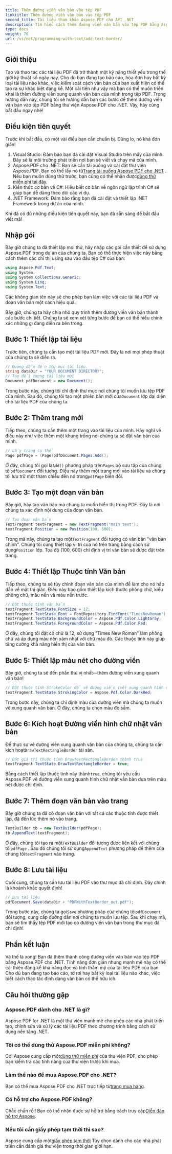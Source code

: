 ```yaml
---
title: Thêm đường viền văn bản vào tệp PDF
linktitle: Thêm đường viền văn bản vào tệp PDF
second_title: Tài liệu tham khảo Aspose.PDF cho API .NET
description: Tìm hiểu cách thêm đường viền văn bản vào tệp PDF bằng Aspose.PDF cho .NET với hướng dẫn từng bước này. Cải thiện tài liệu PDF của bạn.
type: docs
weight: 70
url: /vi/net/programming-with-text/add-text-border/
---
```

## Giới thiệu

Tạo và thao tác các tài liệu PDF đã trở thành một kỹ năng thiết yếu trong thế giới kỹ thuật số ngày nay. Cho dù bạn đang tạo báo cáo, hóa đơn hay bất kỳ loại tài liệu nào khác, việc kiểm soát cách văn bản của bạn xuất hiện có thể tạo ra sự khác biệt đáng kể. Một cải tiến như vậy mà bạn có thể muốn triển khai là thêm đường viền xung quanh văn bản của mình trong tệp PDF. Trong hướng dẫn này, chúng tôi sẽ hướng dẫn bạn các bước để thêm đường viền văn bản vào tệp PDF bằng thư viện Aspose.PDF cho .NET. Vậy, hãy cùng bắt đầu ngay nhé!

## Điều kiện tiên quyết

Trước khi bắt đầu, có một vài điều bạn cần chuẩn bị. Đừng lo, nó khá đơn giản!

1. Visual Studio: Đảm bảo bạn đã cài đặt Visual Studio trên máy của mình. Đây sẽ là môi trường phát triển nơi bạn sẽ viết và chạy mã của mình.
2.  Aspose.PDF cho .NET: Bạn sẽ cần tải xuống và cài đặt thư viện Aspose.PDF. Bạn có thể lấy nó từ[Trang tải xuống Aspose PDF cho .NET](https://releases.aspose.com/pdf/net/) . Nếu bạn muốn dùng thử trước, bạn cũng có thể nhận được[dùng thử miễn phí tại đây](https://releases.aspose.com/).
3. Kiến thức cơ bản về C#: Hiểu biết cơ bản về ngôn ngữ lập trình C# sẽ giúp bạn dễ dàng theo dõi các ví dụ.
4. .NET Framework: Đảm bảo rằng bạn đã cài đặt và thiết lập .NET Framework trong dự án của mình.

Khi đã có đủ những điều kiện tiên quyết này, bạn đã sẵn sàng để bắt đầu viết mã!

## Nhập gói

Bây giờ chúng ta đã thiết lập mọi thứ, hãy nhập các gói cần thiết để sử dụng Aspose.PDF trong dự án của chúng ta. Bạn có thể thực hiện việc này bằng cách thêm các chỉ thị using sau vào đầu tệp C# của bạn:

```csharp
using Aspose.Pdf.Text;
using System;
using System.Collections.Generic;
using System.Linq;
using System.Text;

```

Các không gian tên này sẽ cho phép bạn làm việc với các tài liệu PDF và đoạn văn bản một cách hiệu quả. 

Bây giờ, chúng ta hãy chia nhỏ quy trình thêm đường viền văn bản thành các bước chi tiết. Chúng ta sẽ xem xét từng bước để bạn có thể hiểu chính xác những gì đang diễn ra bên trong.

## Bước 1: Thiết lập tài liệu

Trước tiên, chúng ta cần tạo một tài liệu PDF mới. Đây là nơi mọi phép thuật của chúng ta sẽ diễn ra.

```csharp
// Đường dẫn đến thư mục tài liệu.
string dataDir = "YOUR DOCUMENT DIRECTORY";
// Tạo đối tượng tài liệu mới
Document pdfDocument = new Document();
```

 Trong bước này, chúng tôi chỉ định thư mục nơi chúng tôi muốn lưu tệp PDF của mình. Sau đó, chúng tôi tạo một phiên bản mới của`Document` lớp đại diện cho tài liệu PDF của chúng ta.

## Bước 2: Thêm trang mới

Tiếp theo, chúng ta cần thêm một trang vào tài liệu của mình. Hãy nghĩ về điều này như việc thêm một khung trống nơi chúng ta sẽ đặt văn bản của mình.

```csharp
// Lấy trang cụ thể
Page pdfPage = (Page)pdfDocument.Pages.Add();
```

 Ở đây, chúng tôi gọi là`Add()` phương pháp trên`Pages` bộ sưu tập của chúng tôi`pdfDocument` đối tượng. Điều này thêm một trang mới vào tài liệu và chúng tôi lưu trữ một tham chiếu đến nó trong`pdfPage` biến đổi.

## Bước 3: Tạo một đoạn văn bản

Bây giờ, hãy tạo văn bản mà chúng ta muốn hiển thị trong PDF. Đây là nơi chúng ta xác định nội dung của đoạn văn bản.

```csharp
// Tạo đoạn văn bản
TextFragment textFragment = new TextFragment("main text");
textFragment.Position = new Position(100, 600);
```

 Trong mã này, chúng ta tạo một`TextFragment` đối tượng có văn bản "văn bản chính". Chúng tôi cũng thiết lập vị trí của nó trên trang bằng cách sử dụng`Position` lớp. Tọa độ (100, 600) chỉ định vị trí văn bản sẽ được đặt trên trang.

## Bước 4: Thiết lập Thuộc tính Văn bản

Tiếp theo, chúng ta sẽ tùy chỉnh đoạn văn bản của mình để làm cho nó hấp dẫn về mặt thị giác. Điều này bao gồm thiết lập kích thước phông chữ, kiểu phông chữ, màu nền và màu nền trước.

```csharp
// Đặt thuộc tính văn bản
textFragment.TextState.FontSize = 12;
textFragment.TextState.Font = FontRepository.FindFont("TimesNewRoman");
textFragment.TextState.BackgroundColor = Aspose.Pdf.Color.LightGray;
textFragment.TextState.ForegroundColor = Aspose.Pdf.Color.Red;
```

Ở đây, chúng tôi đặt cỡ chữ là 12, sử dụng "Times New Roman" làm phông chữ và áp dụng màu nền xám nhạt với chữ màu đỏ. Các thuộc tính này giúp tăng cường khả năng hiển thị của văn bản.

## Bước 5: Thiết lập màu nét cho đường viền

Bây giờ, chúng ta sẽ đến phần thú vị nhất—thêm đường viền xung quanh văn bản!

```csharp
// Đặt thuộc tính StrokeColor để vẽ đường viền (vẽ) xung quanh hình chữ nhật văn bản
textFragment.TextState.StrokingColor = Aspose.Pdf.Color.DarkRed;
```

Trong bước này, chúng ta chỉ định màu của đường viền mà chúng ta muốn vẽ xung quanh văn bản. Ở đây, chúng ta chọn màu đỏ sẫm.

## Bước 6: Kích hoạt Đường viền hình chữ nhật văn bản

 Để thực sự vẽ đường viền xung quanh văn bản của chúng ta, chúng ta cần kích hoạt`DrawTextRectangleBorder` tài sản.

```csharp
// Đặt giá trị thuộc tính DrawTextRectangleBorder thành true
textFragment.TextState.DrawTextRectangleBorder = true;
```

 Bằng cách thiết lập thuộc tính này thành`true`, chúng tôi yêu cầu Aspose.PDF vẽ đường viền xung quanh hình chữ nhật văn bản dựa trên màu nét được chỉ định.

## Bước 7: Thêm đoạn văn bản vào trang

Bây giờ chúng ta đã có đoạn văn bản với tất cả các thuộc tính được thiết lập, đã đến lúc thêm nó vào trang.

```csharp
TextBuilder tb = new TextBuilder(pdfPage);
tb.AppendText(textFragment);
```

 Ở đây, chúng tôi tạo ra một`TextBuilder` đối tượng được liên kết với chúng tôi`pdfPage` . Sau đó chúng tôi sử dụng`AppendText` phương pháp để thêm của chúng tôi`textFragment` vào trang. 

## Bước 8: Lưu tài liệu

Cuối cùng, chúng ta cần lưu tài liệu PDF vào thư mục đã chỉ định. Đây chính là khoảnh khắc quyết định!

```csharp
// Lưu tài liệu
pdfDocument.Save(dataDir + "PDFWithTextBorder_out.pdf");
```

Trong bước này, chúng ta gọi`Save` phương pháp của chúng tôi`pdfDocument` đối tượng, cung cấp đường dẫn nơi chúng ta muốn lưu tệp. Sau khi chạy mã, bạn sẽ tìm thấy tệp PDF mới tạo có đường viền văn bản trong thư mục đã chỉ định!

## Phần kết luận

Và thế là xong! Bạn đã thêm thành công đường viền văn bản vào tệp PDF bằng Aspose.PDF cho .NET. Tính năng đơn giản nhưng mạnh mẽ này có thể cải thiện đáng kể khả năng đọc và tính thẩm mỹ của tài liệu PDF của bạn. Cho dù bạn đang tạo báo cáo, tờ rơi hay bất kỳ loại tài liệu nào khác, việc biết cách thao tác định dạng văn bản có thể hữu ích.

## Câu hỏi thường gặp

### Aspose.PDF dành cho .NET là gì?
Aspose.PDF for .NET là một thư viện mạnh mẽ cho phép các nhà phát triển tạo, chỉnh sửa và xử lý các tài liệu PDF theo chương trình bằng cách sử dụng nền tảng .NET.

### Tôi có thể dùng thử Aspose.PDF miễn phí không?
 Có! Aspose cung cấp một[dùng thử miễn phí](https://releases.aspose.com/) của thư viện PDF, cho phép bạn kiểm tra các tính năng của thư viện trước khi mua.

### Làm thế nào để mua Aspose.PDF cho .NET?
 Bạn có thể mua Aspose.PDF cho .NET trực tiếp từ[trang mua hàng](https://purchase.aspose.com/buy).

### Có hỗ trợ cho Aspose.PDF không?
 Chắc chắn rồi! Bạn có thể nhận được sự hỗ trợ bằng cách truy cập[Diễn đàn hỗ trợ Aspose](https://forum.aspose.com/c/pdf/10).

### Nếu tôi cần giấy phép tạm thời thì sao?
 Aspose cung cấp một[giấy phép tạm thời](https://purchase.aspose.com/temporary-license/) Tùy chọn dành cho các nhà phát triển cần đánh giá thư viện trong thời gian giới hạn.